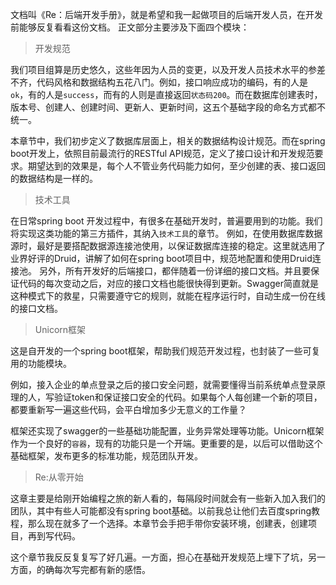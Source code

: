 文档叫《Re：后端开发手册》，就是希望和我一起做项目的后端开发人员，在开发前能够反复看看这份文档。
正文部分主要涉及下面四个模块：

> 开发规范

我们项目组算是历史悠久，这些年因为人员的变更，以及开发人员技术水平的参差不齐，代码风格和数据结构五花八门。例如，接口响应成功的编码，有的人是`ok`，有的人是`success`，而有的人则是直接返回`状态码200`。而在数据库创建表时，版本号、创建人、创建时间、更新人、更新时间，这五个基础字段的命名方式都不统一。

本章节中，我们初步定义了数据库层面上，相关的数据结构设计规范。而在spring boot开发上，依照目前最流行的RESTful API规范，定义了接口设计和开发规范要求。期望达到的效果是，每个人不管业务代码能力如何，至少创建的表、接口返回的数据结构是一样的。

> 技术工具

在日常spring boot 开发过程中，有很多在基础开发时，普遍要用到的功能。我们将实现这类功能的第三方插件，其纳入`技术工具`的章节。
例如，在使用数据库数据源时，最好是要搭配数据源连接池使用，以保证数据库连接的稳定。这里就选用了业界好评的Druid，讲解了如何在spring boot项目中，规范地配置和使用Druid连接池。
另外，所有开发好的后端接口，都伴随着一份详细的接口文档。并且要保证代码的每次变动之后，对应的接口文档也能很快得到更新。Swagger简直就是这种模式下的救星，只需要遵守它的规则，就能在程序运行时，自动生成一份在线的接口文档。

> Unicorn框架

这是自开发的一个spring boot框架，帮助我们规范开发过程，也封装了一些可复用的功能模块。

例如，接入企业的单点登录之后的接口安全问题，就需要懂得当前系统单点登录原理的人，写验证token和保证接口安全的代码。如果每个人每创建一个新的项目，都要重新写一遍这些代码，会平白增加多少无意义的工作量？

框架还实现了swagger的一些基础功能配置，业务异常处理等功能。Unicorn框架作为一个良好的`容器`，现有的功能只是一个开端。更重要的是，以后可以借助这个基础框架，发布更多的标准功能，规范团队开发。

> Re:从零开始

这章主要是给刚开始编程之旅的新人看的，每隔段时间就会有一些新入加入我们的团队，其中有些人可能都没有spring boot基础。以前我总让他们去百度spring教程，那么现在就多了一个选择。本章节会手把手带你安装环境，创建表，创建项目，再到写代码。

这个章节我反反复复写了好几遍。一方面，担心在基础开发规范上埋下了坑，另一方面，的确每次写完都有新的感悟。




